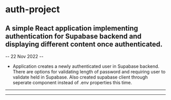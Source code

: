 # auth-project

## A simple React application implementing authentication for Supabase backend and displaying different content once authenticated.

-- 22 Nov 2022 --

- Application creates a newly authenticated user in Supabase backend. There are options for validating length of password and requiring user to validate held in Supabase. Also created supabase client through seperate component instead of .env properties this time.

---

---
